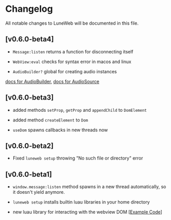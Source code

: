 # Changelog

All notable changes to LuneWeb will be documented in this file.

<!--
Note: In this file, do not use the hard wrap in the middle of a sentence for compatibility with GitHub comment style markdown rendering.
-->

## [v0.6.0-beta4]

- `Message:listen` returns a function for disconnecting itself

- `WebView:eval` checks for syntax error in macos and linux

- `AudioBuilder?` global for creating audio instances

[docs for AudioBuilder](https://github.com/LuneWeb/docs/blob/0.6.0/src/luau/audio_builder.md), [docs for AudioSource](https://github.com/LuneWeb/docs/blob/0.6.0/src/luau/audio_source.md)

## [v0.6.0-beta3]

- added methods `setProp`, `getProp` and `appendChild` to `DomElement`

- added method `createElement` to `Dom`

- `useDom` spawns callbacks in new threads now

## [v0.6.0-beta2]

- Fixed `luneweb setup` throwing "No such file or directory" error

## [v0.6.0-beta1]

- `window.message:listen` method spawns in a new thread automatically, so it doesn't yield anymore.

- `luneweb setup` installs builtin luau libraries in your home directory

- new luau library for interacting with the webview DOM [[Example Code](https://github.com/LuneWeb/LuneWeb/blob/v0.6.0-beta1/examples/dom/init.luau)]
